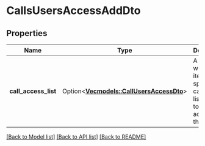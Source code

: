 # CallsUsersAccessAddDto

## Properties

Name | Type | Description | Notes
------------ | ------------- | ------------- | -------------
**call_access_list** | Option<[**Vec<models::CallUsersAccessDto>**](CallUsersAccessDto.md)> | A list, in which each item specifies a call and a list of users to be given access to this call. | [optional]

[[Back to Model list]](../README.md#documentation-for-models) [[Back to API list]](../README.md#documentation-for-api-endpoints) [[Back to README]](../README.md)


